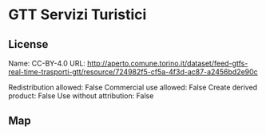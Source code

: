 # GTT Servizi Turistici
    
## License

Name: CC-BY-4.0
URL: http://aperto.comune.torino.it/dataset/feed-gtfs-real-time-trasporti-gtt/resource/724982f5-cf5a-4f3d-ac87-a2456bd2e90c

Redistribution allowed: False
Commercial use allowed: False
Create derived product: False
Use without attribution: False

## Map

<WorldMap topic="stefan/public-transport/GTT_Servizi_Turistici/vehicle_positions/#" />
